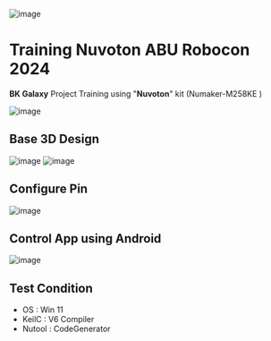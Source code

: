 ![image](https://github.com/BKG-Robocon-team/Training-Nuvoton-ABU-Robocon-2024/assets/45262669/ead848ca-4704-4ed9-af6c-40892ed7fb1f)


# Training Nuvoton ABU Robocon 2024

**BK Galaxy** Project Training  using "**Nuvoton**" kit (Numaker-M258KE )

![image](https://github.com/BKG-Robocon-team/Training-Nuvoton-ABU-Robocon-2024/assets/45262669/a9cbf32e-d4c6-4ac4-8ab8-6ef3b3d13b85)


## Base 3D Design  

![image](https://github.com/BKG-Robocon-team/Training-Nuvoton-ABU-Robocon-2024/assets/45262669/1ab5f8e7-3a70-48ba-86db-b8600f262b32)
![image](https://github.com/BKG-Robocon-team/Training-Nuvoton-ABU-Robocon-2024/assets/45262669/c8be84d2-ca3d-42e7-bcea-a1a31307bd05)

## Configure Pin 

![image](https://github.com/BKG-Robocon-team/Training-Nuvoton-ABU-Robocon-2024/assets/45262669/4177c1e0-700e-43d1-8488-78394efbd915)

## Control App using Android

![image](https://github.com/BKG-Robocon-team/Training-Nuvoton-ABU-Robocon-2024/assets/45262669/9b6531dd-a13b-42de-abda-6a039ef4b4b7)


## Test Condition
- OS  : Win 11
- KeilC : V6 Compiler
- Nutool : CodeGenerator

